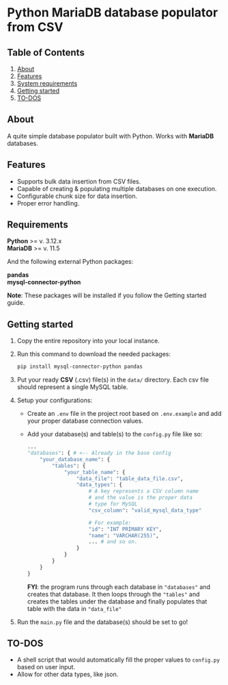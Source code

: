 # Python MariaDB database populator from CSV

## Table of Contents
1. [About](#about)
2. [Features](#features)
3. [System requirements](#requirements)
4. [Getting started](#getting-started)
5. [TO-DOS](#to-dos)

## About
A quite simple database populator built with Python. Works with **MariaDB** databases.

## Features
- Supports bulk data insertion from CSV files.
- Capable of creating & populating multiple databases on one execution.
- Configurable chunk size for data insertion.
- Proper error handling.

## Requirements

**Python** >= v. 3.12.x <br>
**MariaDB** >= v. 11.5

And the following external Python packages:

**pandas** <br>
**mysql-connector-python**

**Note**: These packages will be installed if you follow the Getting started guide.

## Getting started

1. Copy the entire repository into your local instance.
2. Run this command to download the needed packages:

    ```bash
    pip install mysql-connector-python pandas
    ```
3. Put your ready **CSV** (.csv) file(s) in the ```data/``` directory. Each csv file should represent a single MySQL table.
4. Setup your configurations:
    - Create an ```.env``` file in the project root based on ```.env.example``` and add your proper database connection values.
    - Add your database(s) and table(s) to the ```config.py``` file like so:
    
        ```python
        ...
        "databases": { # <-- Already in the base config
            "your_database_name": {
                "tables": {
                    "your_table_name": {
                        "data_file": "table_data_file.csv",
                        "data_types": {
                            # A key represents a CSV column name
                            # and the value is the proper data
                            # type for MySQL
                            "csv_column": "valid_mysql_data_type"

                            # For example:
                            "id": "INT PRIMARY KEY",
                            "name": "VARCHAR(255)",
                            ... # and so on.
                        }
                    }
                }
            }
        }
        ```

        **FYI**: the program runs through each database in ```"databases"``` and creates that database. It then loops through the ```"tables"``` and creates the tables under the database and finally populates that table with the data in ```"data_file"```
5. Run the ```main.py``` file and the database(s) should be set to go!

## TO-DOS
- A shell script that would automatically fill the proper values to ```config.py``` based on user input.
- Allow for other data types, like json.
